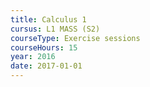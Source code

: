 ```yaml
---
title: Calculus 1
cursus: L1 MASS (S2)
courseType: Exercise sessions
courseHours: 15
year: 2016
date: 2017-01-01
---
```

